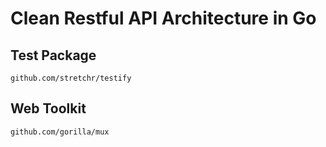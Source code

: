 # Clean Restful API Architecture in Go

## 

## Test Package
```
github.com/stretchr/testify
```
## Web Toolkit
```
github.com/gorilla/mux
```